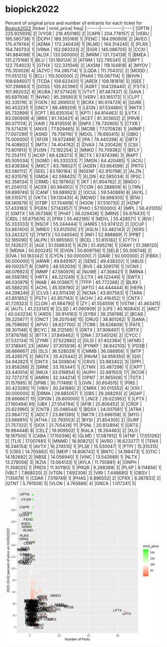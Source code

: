 # biopick2022
Percent of original price and number of entrants for each ticket for [Biopick2022](https://twitter.com/hashtag/Biopick2022)
|ticker | nrml_price| freq|
|:------|----------:|----:|
|OPTN   | 225.925926|    2|
|VYGR   | 218.450185|    2|
|CAPR   | 204.778157|    2|
|VERU   | 195.585738|    1|
|DCPH   | 189.355169|    1|
|FENC   | 184.090909|    2|
|AVEO   | 175.479744|    1|
|ADMA   | 172.340426|    1|
|RLMD   | 164.314240|    3|
|PLRX   | 154.740733|    1|
|VRNA   | 152.083333|    2|
|EIGR   | 145.086705|    3|
|CCXI   | 141.884098|    1|
|ALDX   | 133.500000|    2|
|MIRM   | 131.724138|    1|
|BMEA   | 131.275168|    1|
|BLU    | 131.180124|    2|
|ATNM   | 122.795341|    3|
|SRPT   | 122.754023|    1|
|GTHX   | 122.331048|    2|
|AXSM   | 118.104818|    4|
|MYOV   | 115.350026|    4|
|AZYO   | 114.285714|    1|
|LQDA   | 111.704312|    2|
|MODD   | 111.051213|    1|
|BCLI   | 110.500000|    2|
|PHAR   | 110.067114|    1|
|BHVN   | 109.694507|    1|
|TCDA   | 109.623431|    1|
|ARDX   | 108.181818|    5|
|ISEE   | 107.296663|    1|
|GOSS   | 105.923961|    1|
|ASRT   | 104.128440|    2|
|FSTX   | 101.992032|    8|
|KURA   |  97.571429|    1|
|VTVT   |  97.487437|    3|
|SAVA   |  95.697938|    7|
|NVNO   |  95.295903|    1|
|VERV   |  93.165172|    1|
|CLPT   |  92.335116|    3|
|FGEN   |  92.269503|    1|
|BCRX   |  90.974729|    6|
|QURE   |  90.453231|    1|
|ONCY   |  88.489209|    1|
|LEGN   |  87.534860|    1|
|NKTX   |  85.732899|    1|
|ICPT   |  85.635354|    1|
|KPTI   |  84.914463|    5|
|LVTX   |  83.090909|    4|
|IBRX   |  81.743421|    4|
|ACET   |  81.303602|    2|
|PRVB   |  80.071174|    2|
|XAIR   |  78.813559|    8|
|SNPX   |  78.730905|    1|
|CTXR   |  78.571429|    1|
|ANVS   |  77.929465|    3|
|MCRB   |  77.070828|    1|
|ARMP   |  77.007299|    1|
|ASND   |  76.756116|    1|
|MDGL   |  76.693415|    3|
|GBIO   |  75.000000|    1|
|XFOR   |  74.672489|    3|
|IPA    |  74.440298|    4|
|DBTX   |  74.408602|    1|
|IMTX   |  74.404762|    2|
|DVAX   |  74.200426|    1|
|CSII   |  73.801913|    1|
|FUSN   |  72.182254|    2|
|MNKD   |  70.709382|    1|
|BFLY   |  70.254111|    1|
|ACXP   |  69.428373|    1|
|BCTX   |  67.874396|    3|
|RAPT   |  65.505034|    1|
|SGMO   |  65.333333|    7|
|IMGN   |  64.420485|    1|
|ACIU   |  63.838384|    1|
|MXCT   |  63.788027|    1|
|AGEN   |  63.664596|    2|
|PRTG   |  63.560112|    7|
|SEEL   |  63.190184|    3|
|NGENF  |  62.910798|    2|
|ALZN   |  62.631579|    1|
|GMDA   |  62.598425|    7|
|ELDN   |  62.585034|    3|
|IPSC   |  62.358134|    1|
|CRMD   |  62.197802|    1|
|IKT    |  61.904762|    2|
|BNGO   |  61.204013|    1|
|ACER   |  60.964912|    1|
|TCON   |  60.288809|    6|
|LTRN   |  59.899749|    3|
|CANF   |  59.689923|    2|
|OCUL   |  59.540889|    8|
|AVXL   |  59.515571|    2|
|VKTX   |  59.130435|    4|
|MDWD   |  58.898305|    1|
|BTAI   |  58.140679|    5|
|GTBP   |  57.704918|    1|
|HOOK   |  57.510730|    2|
|HZNP   |  57.433183|    1|
|PGEN   |  57.142857|    1|
|PHIO   |  57.100000|    4|
|IMPL   |  56.431055|    2|
|GMTX   |  56.357388|    1|
|PHAT   |  56.329436|    1|
|MRNS   |  55.976431|    1|
|CRDL   |  55.675676|    2|
|IFRX   |  55.462185|    1|
|MDVL   |  55.428571|    1|
|BIVI   |  55.333333|    1|
|NSCIF  |  55.244444|    1|
|AMRS   |  53.974122|    2|
|OCUP   |  53.887400|    3|
|MREO   |  53.812500|   21|
|ASLN   |  53.482143|    2|
|XERS   |  53.242321|   12|
|YMTX   |  53.040540|    1|
|INFI   |  52.888889|    7|
|PPBT   |  52.185090|    1|
|ALPN   |  51.985560|    1|
|BCEL   |  51.815182|    1|
|CYTH   |  51.742627|    2|
|AGE    |  51.559633|    1|
|KZR    |  51.495218|    1|
|GRAY   |  51.366120|    1|
|MDNA   |  50.920245|   11|
|EVGN   |  50.609756|    1|
|SELB   |  50.306748|    2|
|IOVA   |  50.183342|    1|
|CYCN   |  50.000000|    7|
|DARE   |  50.000000|    2|
|FBRX   |  50.000000|    1|
|ARWR   |  49.849167|    3|
|SENS   |  49.438202|    1|
|ABUS   |  49.100257|    8|
|CMPS   |  48.552036|    1|
|BVS    |  48.309179|    1|
|VCNX   |  48.076923|    1|
|IMMP   |  47.560976|    4|
|NUWE   |  47.368421|    1|
|MRNA   |  46.558785|    1|
|HRTX   |  46.221249|    1|
|LCTX   |  46.122449|    1|
|SWTX   |  46.030979|    1|
|INAB   |  46.013667|    1|
|TFFP   |  45.772266|    2|
|BLRX   |  45.588235|    1|
|ACHL   |  45.109780|    2|
|APTO   |  44.444444|    8|
|HEPA   |  44.298246|    2|
|CLVS   |  43.911439|    2|
|NCNA   |  43.907563|    1|
|TARA   |  43.851852|    1|
|PSTV   |  42.857143|    1|
|ACHV   |  42.416452|    1|
|CNTX   |  41.729323|    1|
|CLGN   |  41.564790|    1|
|ZY     |  41.554559|    1|
|VSTM   |  41.463415|    4|
|AUTL   |  41.233141|    9|
|CLSD   |  41.090909|    2|
|LIFE   |  40.160643|    2|
|ARCT   |  40.043234|    1|
|ARDS   |  39.914163|    1|
|SYBX   |  39.256198|    2|
|BCAB   |  39.225677|    1|
|ONCT   |  39.207048|   15|
|DRUG   |  38.801262|    1|
|SANA   |  38.759690|    1|
|APVO   |  38.627700|    3|
|TCRR   |  38.626609|    1|
|FATE   |  38.301146|    1|
|BCYC   |  38.212585|    1|
|GRTX   |  37.908497|    1|
|ORTX   |  37.878788|    5|
|BTTX   |  37.849462|    1|
|DNA    |  37.545126|    2|
|CYCC   |  37.532134|   11|
|ZYME   |  37.522882|    2|
|GLSI   |  37.402384|    1|
|AFMD   |  37.318841|   23|
|ARAV   |  37.305936|    4|
|PYNKF  |  36.842105|    1|
|PDSB   |  36.666667|   25|
|SLS    |  36.528029|    1|
|CMMB   |  36.086956|    1|
|MTP    |  35.428571|    2|
|MGTX   |  35.425442|    2|
|PAVM   |  34.959350|    9|
|QSI    |  34.942821|    1|
|ONTX   |  34.509804|    1|
|CRVS   |  33.983402|    3|
|SPPI   |  33.858268|    2|
|SRNE   |  33.763441|    1|
|CTMX   |  33.487298|    1|
|CKPT   |  33.440514|    9|
|IMUX   |  33.019854|    5|
|AUPH   |  32.881503|   17|
|RCOR   |  32.727273|    1|
|AMRN   |  32.344214|    1|
|OPNT   |  31.965506|    1|
|TGTX   |  31.157895|    9|
|SPRB   |  30.717489|    1|
|LGVN   |  30.654515|    1|
|PIRS   |  30.423280|   11|
|VBIV   |  30.341880|    2|
|CMRX   |  30.015552|    4|
|XXII   |  30.000000|    3|
|DRMA   |  29.885057|    1|
|GBS    |  29.268293|    2|
|ADAP   |  28.666667|   15|
|OPGN   |  28.600000|    1|
|JNCE   |  28.023952|    1|
|LPTX   |  27.160494|   65|
|UBX    |  27.054794|    1|
|AFIB   |  25.806452|    3|
|CRDF   |  25.623960|    3|
|CNTB   |  25.048544|    1|
|BDSX   |  24.007561|    1|
|ATRA   |  23.984772|    1|
|ADCT   |  23.861385|    1|
|NKTR   |  23.686158|    3|
|MYO    |  23.666910|    1|
|ATHA   |  22.793553|    2|
|BYSI   |  21.854305|    2|
|SURF   |  21.757322|    1|
|SIOX   |  21.705426|   11|
|PSNL   |  20.812894|    1|
|GRTS   |  19.984448|    8|
|CELZ   |  19.909502|    1|
|KALA   |  18.264463|    2|
|XLO    |  18.187500|    1|
|CABA   |  17.150396|    6|
|GLMD   |  17.087912|    1|
|ATNF   |  17.051282|    2|
|TLIS   |  17.007481|    1|
|MNMD   |  16.908212|    1|
|AVRO   |  16.623377|    1|
|TENX   |  16.346154|    1|
|AVTX   |  16.274510|    1|
|PLSE   |  15.530047|    1|
|PTPI   |  15.315315|    1|
|CRIS   |  14.705882|   15|
|MEIP   |  14.606742|    1|
|BNTC   |  14.198473|    1|
|OTIC   |  14.182692|    2|
|NBSE   |  14.056940|    1|
|VINC   |  13.542689|    1|
|NLTX   |  13.278008|    3|
|KZIA   |  13.064133|    1|
|AYLA   |  11.750881|    4|
|ONPH   |  11.358025|    1|
|PRDS   |  11.301160|    1|
|PRQR   |   9.288389|    3|
|PLXP   |   8.114856|    1|
|VBLT   |   7.868020|    2|
|VTGN   |   7.692308|    2|
|VIRI   |   7.448680|    1|
|OBSV   |   7.135678|    1|
|CDAK   |   7.019749|    1|
|PHAS   |   6.896552|    2|
|CFRX   |   6.387833|    2|
|QTNT   |   5.791506|    5|
|VLON   |   4.765886|    4|
|GNCA   |   1.017241|    5|
![retvspicks](biopicks.png?raw=true)
